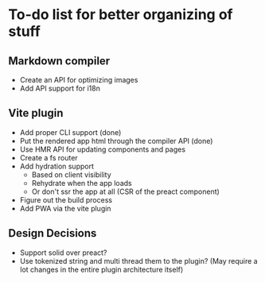 # To-do list for better organizing of stuff

## Markdown compiler

- Create an API for optimizing images
- Add API support for i18n

## Vite plugin

- Add proper CLI support (done)
- Put the rendered app html through the compiler API (done)
- Use HMR API for updating components and pages
- Create a fs router
- Add hydration support
  - Based on client visibility
  - Rehydrate when the app loads
  - Or don't ssr the app at all (CSR of the preact component)
- Figure out the build process
- Add PWA via the vite plugin

## Design Decisions

- Support solid over preact?
- Use tokenized string and multi thread them to the plugin? (May require a lot changes in the entire plugin architecture itself)
